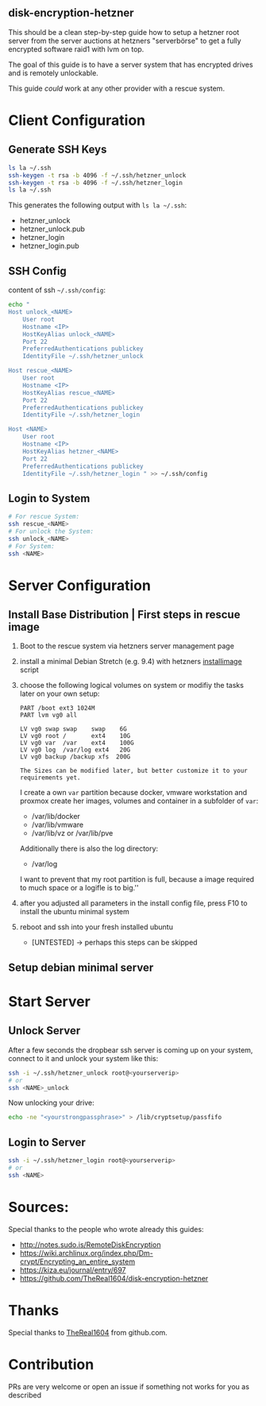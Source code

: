 ## disk-encryption-hetzner

This should be a clean step-by-step guide how to setup a hetzner root server from the server auctions at hetzners "serverbörse" to get a fully encrypted software raid1 with lvm on top.

The goal of this guide is to have a server system that has encrypted drives and is remotely unlockable.

This guide *could* work at any other provider with a rescue system.


# Client Configuration

## Generate SSH Keys
```bash
ls la ~/.ssh
ssh-keygen -t rsa -b 4096 -f ~/.ssh/hetzner_unlock
ssh-keygen -t rsa -b 4096 -f ~/.ssh/hetzner_login
ls la ~/.ssh
```

This generates the following output with `ls la ~/.ssh`:
- hetzner_unlock
- hetzner_unlock.pub
- hetzner_login
- hetzner_login.pub


## SSH Config
content of ssh `~/.ssh/config`:
```bash
echo "
Host unlock_<NAME>
	User root
	Hostname <IP>
    HostKeyAlias unlock_<NAME>
    Port 22
    PreferredAuthentications publickey
    IdentityFile ~/.ssh/hetzner_unlock

Host rescue_<NAME>
	User root
	Hostname <IP>
    HostKeyAlias rescue_<NAME>
    Port 22
    PreferredAuthentications publickey
    IdentityFile ~/.ssh/hetzner_login

Host <NAME>
	User root
	Hostname <IP>
	HostKeyAlias hetzner_<NAME>
    Port 22
	PreferredAuthentications publickey
    IdentityFile ~/.ssh/hetzner_login " >> ~/.ssh/config

```

## Login to System

```bash
# For rescue System:
ssh rescue_<NAME>
# For unlock the System:
ssh unlock_<NAME>
# For System:
ssh <NAME>

```

# Server Configuration

## Install Base Distribution | First steps in rescue image

1. Boot to the rescue system via hetzners server management page
2. install a minimal Debian Stretch (e.g. 9.4) with hetzners [installimage](https://wiki.hetzner.de/index.php/Installimage) script 
3. choose the following logical volumes on system or modifiy the tasks later on your own setup:
 
   ```
   PART /boot ext3 1024M
   PART lvm vg0 all

   LV vg0 swap swap    swap    6G
   LV vg0 root /       ext4    10G
   LV vg0 var  /var    ext4    100G
   LV vg0 log  /var/log ext4   20G
   LV vg0 backup /backup xfs  200G
   ```
   
   `The Sizes can be modified later, but better customize it to your requirements yet.`

   I create a own `var` partition because docker, vmware workstation and proxmox create her images, volumes and container in a subfolder of `var`:
   * /var/lib/docker
   * /var/lib/vmware
   * /var/lib/vz or /var/lib/pve

   Additionally there is also the log directory:
   * /var/log

   I want to prevent that my root partition is full, because a image required to much space or a logifle is to big.''

4. after you adjusted all parameters in the install config file, press F10 to install the ubuntu minimal system
5. reboot and ssh into your fresh installed ubuntu 
    * [UNTESTED] -> perhaps this steps can be skipped

## Setup debian minimal server 

# Start Server
## Unlock Server
After a few seconds the dropbear ssh server is coming up on your system, connect to it and unlock your system like this:

```bash
ssh -i ~/.ssh/hetzner_unlock root@<yourserverip>
# or 
ssh <NAME>_unlock
```
Now unlocking your drive:
```bash
echo -ne "<yourstrongpassphrase>" > /lib/cryptsetup/passfifo
```

## Login to Server

```bash
ssh -i ~/.ssh/hetzner_login root@<yourserverip>
# or
ssh <NAME>
```


# Sources:
Special thanks to the people who wrote already this guides:

- http://notes.sudo.is/RemoteDiskEncryption
- https://wiki.archlinux.org/index.php/Dm-crypt/Encrypting_an_entire_system
- https://kiza.eu/journal/entry/697
- https://github.com/TheReal1604/disk-encryption-hetzner

# Thanks
Special thanks to [TheReal1604](https://github.com/TheReal1604) from github.com.

# Contribution
PRs are very welcome or open an issue if something not works for you as described
